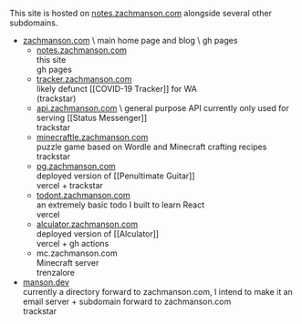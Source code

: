 This site is hosted on [notes.zachmanson.com](https://zachmanson.com) alongside several other subdomains.

- [zachmanson.com](https://zachmanson.com) \ 
  main home page and blog \ 
  gh pages
	- [notes.zachmanson.com](https://notes.zachmanson.com) \
	  this site \
	  gh pages
	- [tracker.zachmanson.com](https://tracker.zachmanson.com) \
	  likely defunct [[COVID-19 Tracker]] for WA \
	  (trackstar)
	- [api.zachmanson.com](api.zachmanson.com) \ 
	  general purpose API currently only used for serving [[Status Messenger]] \
	  trackstar
	- [minecraftle.zachmanson.com](https://minecraftle.zachmanson.com) \
	  puzzle game based on Wordle and Minecraft crafting recipes \
	  trackstar
	- [pg.zachmanson.com](https://pg.zachmanson.com) \
	  deployed version of [[Penultimate Guitar]] \
	  vercel + trackstar
	- [todont.zachmanson.com](https://todont.zachmanson.com) \
	  an extremely basic todo I built to learn React \
	  vercel
	- [alculator.zachmanson.com](https://alculator.zachmanson.com) \
	  deployed version of [[Alculator]] \
	  vercel + gh actions
	- mc.zachmanson.com \
	  Minecraft server \
	  trenzalore
- [manson.dev](https://manson.dev)  \
  currently a directory forward to zachmanson.com, I intend to make it an email server + subdomain forward to zachmanson.com \
  trackstar

